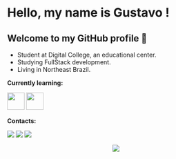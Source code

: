 # Hello, my name is Gustavo !
## Welcome to my GitHub profile 👋
<!--
**Gustavo-S-Nascimento/Gustavo-S-Nascimento** is a ✨ _special_ ✨ repository because its `README.md` (this file) appears on your GitHub profile.

Here are some ideas to get you started:
-->
- Student at Digital College, an educational center.
- Studying FullStack development.
- Living in Northeast Brazil.

**Currently learning:**

<img src="https://cdn.jsdelivr.net/gh/devicons/devicon/icons/html5/html5-original.svg" width="40" height="40" /> <img src="https://cdn.jsdelivr.net/gh/devicons/devicon/icons/css3/css3-original.svg" width="40" height="40" />

**Contacts:**
<div>
<a href="https://www.instagram.com/gu.santoz/" target="_blank"><img src="https://img.shields.io/badge/-Instagram-%23E4405F?style=for-the-badge&logo=instagram&logoColor=white" target="_blank"></a>
<a href = "mailto:Guga_Vine@outlook.com"><img src="https://img.shields.io/badge/Gmail-D14836?style=for-the-badge&logo=gmail&logoColor=white" target="_blank"></a>
<a href = "https://discord.com/channels/@me/428358997188542465" target="_blank"><img src="https://img.shields.io/badge/Discord-blueviolet?style=for-the-badge&logo=discord&logoColor=white" target="_blank"></a>
</div>

<p align="center">
<img src="https://img.shields.io/badge/Status-Developing-blue"/>
</p>
